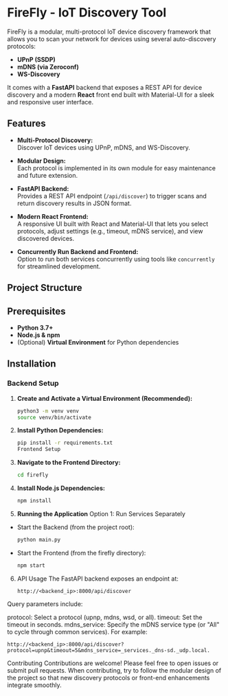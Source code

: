 # FireFly - IoT Discovery Tool
FireFly is a modular, multi-protocol IoT device discovery framework that allows you to scan your network for devices using several auto-discovery protocols:
- **UPnP (SSDP)**
- **mDNS (via Zeroconf)**
- **WS-Discovery**

It comes with a **FastAPI** backend that exposes a REST API for device discovery and a modern **React** front end built with Material-UI for a sleek and responsive user interface.

## Features

- **Multi-Protocol Discovery:**  
  Discover IoT devices using UPnP, mDNS, and WS-Discovery.

- **Modular Design:**  
  Each protocol is implemented in its own module for easy maintenance and future extension.

- **FastAPI Backend:**  
  Provides a REST API endpoint (`/api/discover`) to trigger scans and return discovery results in JSON format.

- **Modern React Frontend:**  
  A responsive UI built with React and Material-UI that lets you select protocols, adjust settings (e.g., timeout, mDNS service), and view discovered devices.

- **Concurrently Run Backend and Frontend:**  
  Option to run both services concurrently using tools like `concurrently` for streamlined development.

## Project Structure

## Prerequisites

- **Python 3.7+**  
- **Node.js & npm**  
- (Optional) **Virtual Environment** for Python dependencies

## Installation

### Backend Setup

1. **Create and Activate a Virtual Environment (Recommended):**

   ```bash
   python3 -m venv venv
   source venv/bin/activate
   ```

2. **Install Python Dependencies:**

   ```bash
   pip install -r requirements.txt
   Frontend Setup
   ```
3. **Navigate to the Frontend Directory:**

   ```bash
   cd firefly
   ```

4. **Install Node.js Dependencies:**

   ```bash
   npm install
   ```

5. **Running the Application**
Option 1: Run Services Separately
* Start the Backend (from the project root):
   ```bash
   python main.py
   ```
* Start the Frontend (from the firefly directory):
   ```bash
   npm start
   ```

6. API Usage
The FastAPI backend exposes an endpoint at:

   ```arduino
   http://<backend_ip>:8000/api/discover
   ```
Query parameters include:

protocol: Select a protocol (upnp, mdns, wsd, or all).
timeout: Set the timeout in seconds.
mdns_service: Specify the mDNS service type (or "All" to cycle through common services).
For example:

`http://<backend_ip>:8000/api/discover?protocol=upnp&timeout=5&mdns_service=_services._dns-sd._udp.local.`

Contributing
Contributions are welcome! Please feel free to open issues or submit pull requests. When contributing, try to follow the modular design  of the project so that new discovery protocols or front-end enhancements integrate smoothly.
